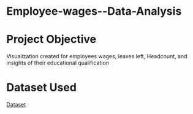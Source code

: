 # Employee-wages--Data-Analysis
# Project Objective
Visualization created for employees wages, leaves left, Headcount, and insights of their educational qualification
# Dataset Used
<a href="https://github.com/Vijayalaxmi410/Employee-wages--Data-Analysis/blob/main/Employee%20Salary%20Details.xlsx">Dataset</a>


